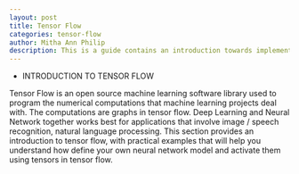 ```yaml
---
layout: post
title: Tensor Flow  
categories: tensor-flow
author: Mitha Ann Philip
description: This is a guide contains an introduction towards implementation using Tensor Flow.
---
```


- INTRODUCTION TO TENSOR FLOW

Tensor Flow is an open source machine learning software library used to program the numerical computations that machine learning projects 
deal with. The computations are graphs in tensor flow. Deep Learning and Neural Network together works best for 
applications that involve image / speech recognition, natural language processing. This section provides an introduction to tensor flow, 
with practical examples that will help you understand how define your own neural network model and activate them using tensors in tensor 
flow. 
